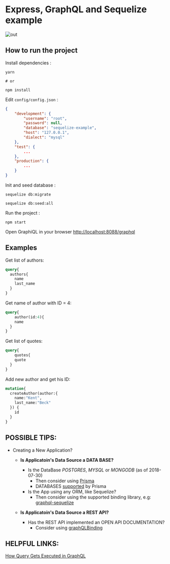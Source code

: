 # Express, GraphQL and Sequelize example

![out](https://user-images.githubusercontent.com/8142965/28421804-7dc7aa9e-6d66-11e7-9e1d-0c6c5b804464.gif)

## How to run the project

Install dependencies :

```shell
yarn

# or

npm install
```

Edit `config/config.json` :

```json
{
    "development": {
        "username": "root",
        "password": null,
        "database": "sequelize-example",
        "host": "127.0.0.1",
        "dialect": "mysql"
    },
    "test": {
        ...
    },
    "production": {
        ...
    }
}
```

Init and seed database :

```shell
sequelize db:migrate

sequelize db:seed:all
```

Run the project :

```shell
npm start
```

Open GraphiQL in your browser [http://localhost:8088/graphql](http://localhost:8088/graphql)

## Examples

Get list of authors:

```graphql
query{
  authors{
    name
    last_name
  }
}
```

Get name of author with ID = 4:

```GraphQL
query{
	author(id:4){
    name
  }
}
```

Get list of quotes:

```graphql
query{
	quotes{
    quote
  }
}
```

Add new author and get his ID:

```graphql
mutation{
  createAuthor(author:{
    name:"Kent",
    last_name:"Beck"
  }) {
    id
  }
}
```


## POSSIBLE TIPS:
* Creating a New Application?  
    * **Is Applicatoin's Data Source a DATA BASE?**
         * Is the DataBase *POSTGRES*,	*MYSQL*	or *MONGODB*  (as of 2018-07-30)
            *  Then consider using [Prisma](https://www.prisma.io/)
            * DATABASES [supported](https://www.prisma.io/features/databases/) by Prisma
        * Is the App using any ORM, like Sequelize?
            * Then consider using the supported binding library, e.g: [graphql-sequelize](https://github.com/mickhansen/graphql-sequelize/)  
  
    * **Is Applicatoin's Data Source a REST API?** 
        * Has the REST API implemented an OPEN API DOCUMENTATION? 
            * Consider using [graphQLBinding](https://github.com/graphql-binding/graphql-binding-openapi/) 

## HELPFUL LINKS:
[How Query Gets Executed in GraphQL](https://blog.apollographql.com/graphql-explained-5844742f195e)
